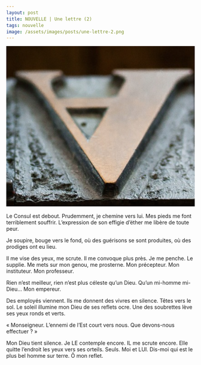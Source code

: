 ```yaml
---
layout: post
title: NOUVELLE | Une lettre (2)
tags: nouvelle
image: /assets/images/posts/une-lettre-2.png
---
```


![placeholder](/assets/images/posts/une-lettre-2.png "Une lettre (2)")

Le Consul est debout. Prudemment, je chemine  vers lui. Mes pieds me font terriblement souffrir. L’expression de son effigie d’éther me libère de toute peur.

<!--more-->

Je soupire, bouge vers le fond, où des guérisons se sont produites, où des prodiges ont eu lieu.

Il me vise des yeux, me scrute. Il me convoque plus près. Je me penche. Le supplie. Me mets sur mon genou, me prosterne. Mon précepteur. Mon instituteur. Mon professeur.

Rien n’est meilleur, rien n’est plus céleste qu’un Dieu. Qu’un mi-homme mi-Dieu… Mon empereur.

Des employés viennent. Ils me donnent des vivres en silence. Têtes vers le sol. Le soleil illumine mon Dieu de ses reflets ocre.	Une des soubrettes lève ses yeux ronds et verts. 

« Monseigneur. L’ennemi de l’Est court vers nous. Que devons-nous effectuer ? »

Mon Dieu tient silence. Je LE contemple encore. IL me scrute encore. Elle quitte l’endroit les yeux vers ses orteils. Seuls. Moi et LUI. Dis-moi qui est le plus bel homme sur terre. Ô mon reflet. 
